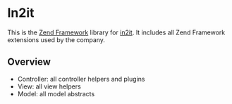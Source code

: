 In2it
=====

This is the [Zend Framework](http://framework.zend.com) library for [in2it](http://in2it.be). It includes all Zend Framework extensions used by the company. 

Overview
--------

* Controller: all controller helpers and plugins
* View: all view helpers
* Model: all model abstracts
